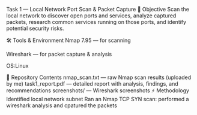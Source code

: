 Task 1 — Local Network Port Scan & Packet Capture
📌 Objective
Scan the local network to discover open ports and services, analyze captured packets, research common services running on those ports, and identify potential security risks.

🛠 Tools & Environment
Nmap 7.95 — for scanning

Wireshark — for packet capture & analysis

OS:Linux

📂 Repository Contents
nmap_scan.txt — raw Nmap scan results (uploaded by me)
task1_report.pdf — detailed report with analysis, findings, and recommendations
screenshots/ — Wireshark screenshots
⚡ Methodology
Identified local network subnet
Ran an Nmap TCP SYN scan:
performed a wireshark analysis and cpatured the packets
